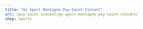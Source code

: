 ```yaml
---
title: "Go Sport Montagne Puy-Saint-Vincent"
url: /puy-saint-vincent/go-sport-montagne-puy-saint-vincent/
shop: sports
---
```

